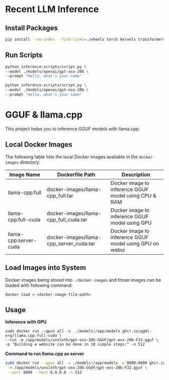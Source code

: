 # Recent LLM Inference 

## Install Packages

```sh
pip install --no-index --find-links=./wheels torch kernels transformers accelerate safetensors bitsandbytes 
```

## Run Scripts 

```sh
python inference-scripts/script.py \
--model ./models/openai/gpt-oss-20b \
--prompt "Hello, what's your name" 
```

```sh
python inference-scripts/script.py \
--model ./models/openai/gpt-oss-20b \
--prompt "Hello, what's your name" 
```

# GGUF & llama.cpp 

This project helps you to inference GGUF models with llama.cpp. 

## Local Docker Images

The following table lists the local Docker images available in the `docker-images` directory:

| Image Name         | Dockerfile Path                  | Description                        |
|--------------------|----------------------------------|------------------------------------|
| llama-cpp:full   | docker-images/llama-cpp_full.tar      | Docker image to inference GGUF model using CPU & RAM |
| llama-cpp:full-cuda | docker-images/llama-cpp_full_cuda.tar | Docker image to inference GGUF model using GPU |
| llama-cpp:server-cuda | docker-images/llama-cpp_server_cuda.tar | Docker image to inference GGUF model using GPU on webui |

## Load Images into System

Docker images being stored into `./docker-images` and those images can be loaded with following command: 

```shell
docker load < <docker-image-file-path>
```

## Usage
**Inference with GPU**
```shell
sudo docker run --gpus all -v  ./models:/app/models ghcr.io/ggml-org/llama.cpp:full-cuda \
--run -m /app/models/unsloth/gpt-oss-20b-GGUF/gpt-oss-20b-F32.gguf \
-p "Building a website can be done in 10 simple steps:" -n 512
```

**Command to run llama.cpp as server**
```bash
sudo docker run --gpus all -v ./models:/app/models -p 8000:8000 ghcr.io/ggml-org/llama.cpp:server-cuda \
 -m /app/models/unsloth/gpt-oss-20b-GGUF/gpt-oss-20b-F32.gguf \
 --port 8000 --host 0.0.0.0 -n 512
```
